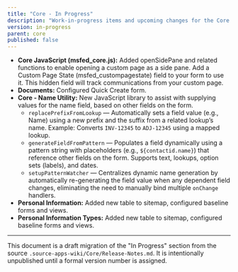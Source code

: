 ```yaml
---
title: "Core - In Progress"
description: "Work-in-progress items and upcoming changes for the Core module. This is a draft and not yet published as a formal release."
version: in-progress
parent: core
published: false
---
```


- **Core JavaScript (msfed_core.js):** Added openSidePane and related functions to enable opening a custom page as a side pane. Add a Custom Page State (msfed_custompagestate) field to your form to use it. This hidden field will track communications from your custom page.
- **Documents:** Configured Quick Create form.
- **Core - Name Utility:** New JavaScript library to assist with supplying values for the name field, based on other fields on the form.
  - `replacePrefixFromLookup` — Automatically sets a field value (e.g., Name) using a new prefix and the suffix from a related lookup’s name. Example: Converts `INV-12345` to `ADJ-12345` using a mapped lookup.
  - `generateFieldFromPattern` — Populates a field dynamically using a pattern string with placeholders (e.g., `${contactid.name}`) that reference other fields on the form. Supports text, lookups, option sets (labels), and dates.
  - `setupPatternWatcher` — Centralizes dynamic name generation by automatically re-generating the field value when any dependent field changes, eliminating the need to manually bind multiple `onChange` handlers.
- **Personal Information:** Added new table to sitemap, configured baseline forms and views.
- **Personal Information Types:** Added new table to sitemap, configured baseline forms and views.

---

This document is a draft migration of the "In Progress" section from the source `.source-apps-wiki/Core/Release-Notes.md`. It is intentionally unpublished until a formal version number is assigned.
